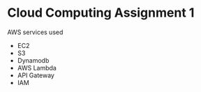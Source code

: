 # Cloud Computing Assignment 1

AWS services used
- EC2
- S3
- Dynamodb
- AWS Lambda
- API Gateway
- IAM
